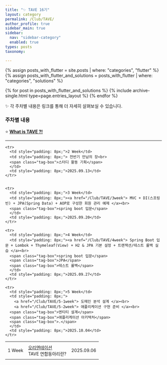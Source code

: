 ```yaml
---
title: "✨ TAVE 16기"
layout: category
permalink: /Club/TAVE/
author_profile: true
sidebar_main: true
sidebar:
  nav: "sidebar-category"
  enabled: true
types: posts
taxonomy:

---
```


{% assign posts_with_flutter = site.posts | where: "categories", "flutter" %}
{% assign posts_with_flutter_and_solutions = posts_with_flutter | where: "categories", "solutions" %}

{% for post in posts_with_flutter_and_solutions %}
  {% include archive-single.html type=page.entries_layout %}
{% endfor %}


✨ 각 주차별 내용은 링크를 통해 더 자세히 살펴보실 수 있습니다.<br>  


### 주차별 내용

⭐  **[What is TAVE ?!](/Club/TAVE/OT)**  

---

<table style="width: 100%; border-collapse: collapse; text-align: left; font-size: 14px;">
  <tbody>
    <tr>
      <td style="padding: 8px;">1 Week</td>
      <td style="padding: 8px;"><a href="/Club/TAVE/OT"> 오리엔테이션</a><br>
      <span class="tag-box">TAVE 연합동아리란?</span>
      </td>
      <td style="padding: 8px;">2025.09.06</td>
    </tr>

    
    <tr>
      <td style="padding: 8px;">2 Week</td>
      <td style="padding: 8px;"> 전반기 만남의 장<br>
      <span class="tag-box">스터디 활동 기획</span>
      </td>
      <td style="padding: 8px;">2025.09.13</td>
    </tr>

    
    <tr>
      <td style="padding: 8px;">3 Week</td>
      <td style="padding: 8px;"><a href="/Club/TAVE/3week"> MVC + DI(스프링 빈) + JPA(Spring Data) + AOP로 구성한 회원 관리 예제 </a><br>
      <span class="tag-box">spring boot 입문</span>
      </td>
      <td style="padding: 8px;">2025.09.20</td>
    </tr>

    <tr>
      <td style="padding: 8px;">4 Week</td>
      <td style="padding: 8px;"><a href="/Club/TAVE/4week"> Spring Boot 입문 + Lombok + Thymeleaf(View) + H2 & JPA 기본 설정 + 트랜잭션/테스트 롤백 실습 </a><br>
      <span class="tag-box">spring boot 입문</span>
      <span class="tag-box">JPA</span>
      <span class="tag-box">테스트 롤백</span>
      </td>
      <td style="padding: 8px;">2025.09.27</td>
    </tr>

    <tr>
      <td style="padding: 8px;">5 Week</td>
      <td style="padding: 8px;">
        <a href="/Club/TAVE/5-1week"> 도메인 분석 설계 </a><br>
        <a href="/Club/TAVE/5-2week"> 애플리케이션 구현 준비 </a><br>
      <span class="tag-box">엔티티 설계</span>
      <span class="tag-box">애플리케이션 아키텍처</span>
      <span class="tag-box">.</span>
      </td>
      <td style="padding: 8px;">2025.10.04</td>
    </tr>

    
         
     


    
  </tbody>
</table>



<br/>
